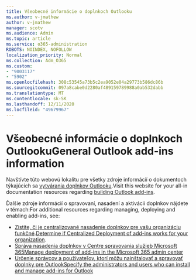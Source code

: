 ```yaml
---
title: Všeobecné informácie o doplnkoch Outlooku
ms.author: v-jmathew
author: v-jmathew
manager: scotv
ms.audience: Admin
ms.topic: article
ms.service: o365-administration
ROBOTS: NOINDEX, NOFOLLOW
localization_priority: Normal
ms.collection: Adm_O365
ms.custom:
- "9003117"
- "5902"
ms.openlocfilehash: 308c53545a73b5c2ea9052e04a29773b586dc86b
ms.sourcegitcommit: 097a8cabe0d2280af489159789988a0ab532dabb
ms.translationtype: MT
ms.contentlocale: sk-SK
ms.lasthandoff: 12/11/2020
ms.locfileid: "49679967"
---
```

# <a name="general-outlook-add-ins-information"></a><span data-ttu-id="ca96f-102">Všeobecné informácie o doplnkoch Outlooku</span><span class="sxs-lookup"><span data-stu-id="ca96f-102">General Outlook add-ins information</span></span>

<span data-ttu-id="ca96f-103">Navštívte túto webovú lokalitu pre všetky zdroje informácií o dokumentoch týkajúcich sa [vytvárania doplnkov Outlooku](https://docs.microsoft.com/office/dev/add-ins/outlook/).</span><span class="sxs-lookup"><span data-stu-id="ca96f-103">Visit this website for your all-in documentation resources regarding [building Outlook add-ins](https://docs.microsoft.com/office/dev/add-ins/outlook/).</span></span>

<span data-ttu-id="ca96f-104">Ďalšie zdroje informácií o spravovaní, nasadení a aktivácii doplnkov nájdete v témach:</span><span class="sxs-lookup"><span data-stu-id="ca96f-104">For additional resources regarding managing, deploying and enabling add-ins, see:</span></span>

- <span data-ttu-id="ca96f-105">[Zistite, či je centralizované nasadenie doplnkov pre vašu organizáciu funkčné](https://docs.microsoft.com/microsoft-365/admin/manage/centralized-deployment-of-add-ins).</span><span class="sxs-lookup"><span data-stu-id="ca96f-105">[Determine if Centralized Deployment of add-ins works for your organization](https://docs.microsoft.com/microsoft-365/admin/manage/centralized-deployment-of-add-ins).</span></span>
- [<span data-ttu-id="ca96f-106">Správa nasadenia doplnkov v Centre spravovania služieb Microsoft 365</span><span class="sxs-lookup"><span data-stu-id="ca96f-106">Manage deployment of add-ins in the Microsoft 365 admin center</span></span>](https://docs.microsoft.com/microsoft-365/admin/manage/manage-deployment-of-add-ins)
- [<span data-ttu-id="ca96f-107">Určenie správcov a používateľov, ktorí môžu nainštalovať a spravovať doplnky pre Outlook</span><span class="sxs-lookup"><span data-stu-id="ca96f-107">Specify the administrators and users who can install and manage add-ins for Outlook</span></span>](https://docs.microsoft.com/exchange/clients-and-mobile-in-exchange-online/add-ins-for-outlook/specify-who-can-install-and-manage-add-ins)
